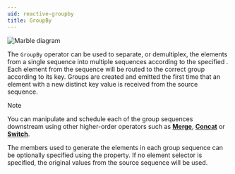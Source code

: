 ```yaml
---
uid: reactive-groupby
title: GroupBy
---
```


![Marble diagram](~/images/reactive-groupby.svg)

The `GroupBy` operator can be used to separate, or demultiplex, the elements from a single sequence into multiple sequences according to the specified 
<xref href="Bonsai.Reactive.GroupBy.KeySelector"/>. Each element from the sequence will be routed to the correct group according to its key. Groups are created and emitted the first time that an element with a new distinct key value is received from the source sequence.

> [!Note]
> You can manipulate and schedule each of the group sequences downstream using other higher-order operators such as [**Merge**](xref:Bonsai.Reactive.Merge), [**Concat**](xref:Bonsai.Reactive.Concat) or [**Switch**](xref:Bonsai.Reactive.Switch).

The members used to generate the elements in each group sequence can be optionally specified using the <xref href="Bonsai.Reactive.GroupBy.ElementSelector"/> property. If no element selector is specified, the original values from the source sequence will be used.
